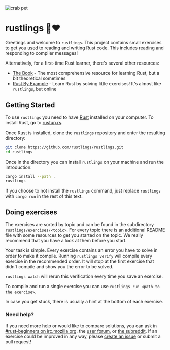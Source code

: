 ![crab pet](http://i.imgur.com/LbZJgmm.gif) 

# rustlings 🦀❤️

Greetings and welcome to `rustlings`. This project contains small exercises to get you used to reading and writing Rust code. This includes reading and responding to compiler messages!

Alternatively, for a first-time Rust learner, there's several other resources:

- [The Book](https://doc.rust-lang.org/book/index.html) - The most comprehensive resource for learning Rust, but a bit theoretical sometimes
- [Rust By Example](https://doc.rust-lang.org/rust-by-example/index.html) - Learn Rust by solving little exercises! It's almost like `rustlings`, but online

## Getting Started

To use `rustlings` you need to have [Rust](https://www.rust-lang.org/) installed on your computer. To install Rust, go to [rustup.rs](https://rustup.rs/).

Once Rust is installed, clone the `rustlings` repository and enter the resulting directory:

```bash
git clone https://github.com/rustlings/rustlings.git
cd rustlings
```

Once in the directory you can install `rustlings` on your machine and run the introduction:

```bash
cargo install --path .
rustlings
```

If you choose to not install the `rustlings` command, just replace `rustlings` with `cargo run` in the rest of this text.

## Doing exercises

The exercises are sorted by topic and can be found in the subdirectory `rustlings/exercises/<topic>`. For every topic there is an additional README file with some resources to get you started on the topic. We really recommend that you have a look at them before you start. 

Your task is simple. Every exercise contains an error you have to solve in order to make it compile. Running `rustlings verify` will compile every exercise in the recommended order. It will stop at the first exercise that didn't compile and show you the error to be solved.

`rustlings watch` will rerun this verification every time you save an exercise.

To compile and run a single exercise you can use `rustlings run <path to the exercise>`.

In case you get stuck, there is usually a hint at the bottom of each exercise.

### Need help?

If you need more help or would like to compare solutions, you can ask in [#rust-beginners on
irc.mozilla.org](https://chat.mibbit.com/?server=irc.mozilla.org&channel=%23rust-beginners ), the
[user forum](https://users.rust-lang.org/), or [the subreddit](https://reddit.com/r/rust). If an
exercise could be improved in any way, please [create an
issue](https://github.com/carols10cents/rustlings/issues/new) or submit a pull request!
